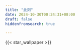 ```yaml
---
title: "此刻"
date: 2024-10-30T00:24:31+08:00
draft: false
hiddenfromsearch: true

---
```


{{< star_wallpaper >}}

